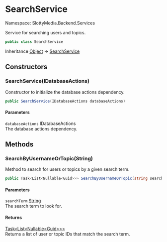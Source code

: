 # SearchService

Namespace: SlottyMedia.Backend.Services

Service for searching users and topics.

```csharp
public class SearchService
```

Inheritance [Object](https://docs.microsoft.com/en-us/dotnet/api/system.object) → [SearchService](./slottymedia.backend.services.searchservice.md)

## Constructors

### **SearchService(IDatabaseActions)**

Constructor to initialize the database actions dependency.

```csharp
public SearchService(IDatabaseActions databaseActions)
```

#### Parameters

`databaseActions` IDatabaseActions<br>
The database actions dependency.

## Methods

### **SearchByUsernameOrTopic(String)**

Method to search for users or topics by a given search term.

```csharp
public Task<List<Nullable<Guid>>> SearchByUsernameOrTopic(string searchTerm)
```

#### Parameters

`searchTerm` [String](https://docs.microsoft.com/en-us/dotnet/api/system.string)<br>
The search term to look for.

#### Returns

[Task&lt;List&lt;Nullable&lt;Guid&gt;&gt;&gt;](https://docs.microsoft.com/en-us/dotnet/api/system.threading.tasks.task-1)<br>
Returns a list of user or topic IDs that match the search term.
